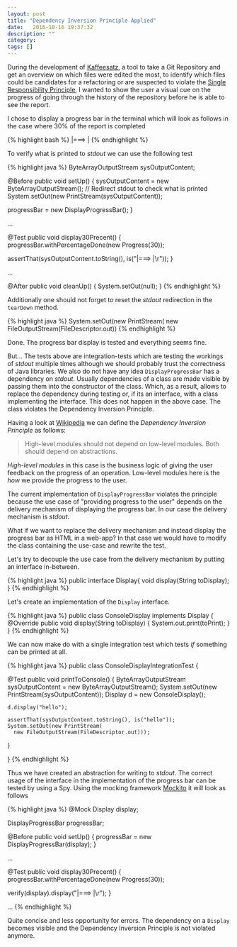 ```yaml
---
layout: post
title: "Dependency Inversion Principle Applied"
date:   2016-10-16 19:37:32
description: ""
category:
tags: []
---
```


During the development of [Kaffeesatz](https://github.com/axelhodler/kaffeesatz), a tool to take a Git Repository and get an overview on which files were edited the most, to identify which files could be candidates for a refactoring or are suspected to violate the [Single Responsibility Principle](https://en.wikipedia.org/wiki/Single_responsibility_principle), I wanted to show the user a visual cue on the progress of going through the history of the repository before he is able to see the report.

I chose to display a progress bar in the terminal which will look as follows in the case where 30% of the report is completed

{% highlight bash %}
|===>      |
{% endhighlight %}

To verify what is printed to _stdout_ we can use the following test

{% highlight java %}
ByteArrayOutputStream sysOutputContent;

@Before
public void setUp() {
  sysOutputContent = new ByteArrayOutputStream();
  // Redirect stdout to check what is printed
  System.setOut(new PrintStream(sysOutputContent));

  progressBar = new DisplayProgressBar();
}

...

@Test
public void display30Precent() {
  progressBar.withPercentageDone(new Progress(30));

  assertThat(sysOutputContent.toString(), is("|===>      |\r"));
}

...

@After
public void cleanUp() {
  System.setOut(null);
}
{% endhighlight %}

Additionally one should not forget to reset the _stdout_ redirection in the `tearDown` method.

{% highlight java %}
System.setOut(new PrintStream(
  new FileOutputStream(FileDescriptor.out))
{% endhighlight %}

Done. The progress bar display is tested and everything seems fine.

But... The tests above are integration-tests which are testing the workings of _stdout_ multiple times although we should probably trust the correctness of Java libraries. We also do not have any idea `DisplayProgressBar` has a dependency on _stdout_. Usually dependencies of a class are made visible by passing them into the constructor of the class. Which, as a result, allows to replace the dependency during testing or, if its an interface, with a class implementing the interface.  This does not happen in the above case. The class violates the Dependency Inversion Principle.

Having a look at [Wikipedia](https://en.wikipedia.org/wiki/Dependency_inversion_principle) we can define the _Dependency Inversion Principle_ as follows:

> High-level modules should not depend on low-level modules. Both should depend on abstractions.

_High-level modules_ in this case is the business logic of giving the user feedback on the progress of an operation. Low-level modules here is the _how_ we provide the progress to the user.

The current implementation of `DisplayProgressBar` violates the principle because the use case of "providing progress to the user" depends on the delivery mechanism of displaying the progress bar. In our case the delivery mechanism is _stdout_.

What if we want to replace the delivery mechanism and instead display the progress bar as HTML in a web-app? In that case we would have to modify the class containing the use-case and rewrite the test.

Let's try to decouple the use case from the delivery mechanism by putting an interface in-between.

{% highlight java %}
public interface Display{
  void display(String toDisplay);
}
{% endhighlight %}

Let's create an implementation of the `Display` interface.

{% highlight java %}
public class ConsoleDisplay implements Display {
  @Override
  public void display(String toDisplay) {
    System.out.print(toPrint);
  }
}
{% endhighlight %}

We can now make do with a single integration test which tests _if_ something can be printed at all.

{% highlight java %}
public class ConsoleDisplayIntegrationTest {

  @Test
  public void printToConsole() {
    ByteArrayOutputStream sysOutputContent =
      new ByteArrayOutputStream();
    System.setOut(new PrintStream(sysOutputContent));
    Display d = new ConsoleDisplay();

    d.display("hello");

    assertThat(sysOutputContent.toString(), is("hello"));
    System.setOut(new PrintStream(
      new FileOutputStream(FileDescriptor.out)));
  }

}
{% endhighlight %}

Thus we have created an abstraction for writing to _stdout_. The correct usage of the interface in the implementation of the progress bar can be tested by using a Spy. Using the mocking framework [Mockito](http://mockito.org/) it will look as follows

{% highlight java %}
@Mock
Display display;

DisplayProgressBar progressBar;

@Before
public void setUp() {
  progressBar = new DisplayProgressBar(display);
}

...

@Test
public void display30Precent() {
  progressBar.withPercentageDone(new Progress(30));

  verify(display).display("|===>      |\r");
}

...
{% endhighlight %}

Quite concise and less opportunity for errors. The dependency on a `Display` becomes visible and the Dependency Inversion Principle is not violated anymore.
